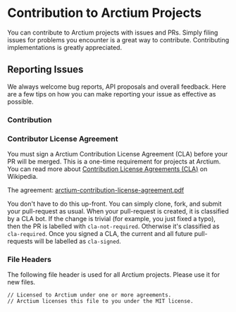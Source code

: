 # Contribution to Arctium Projects

You can contribute to Arctium projects with issues and PRs. Simply filing issues for problems you encounter is a great way to contribute. Contributing implementations is greatly appreciated.

## Reporting Issues

We always welcome bug reports, API proposals and overall feedback. Here are a few tips on how you can make reporting your issue as effective as possible.

### Contribution

### Contributor License Agreement

You must sign a Arctium Contribution License Agreement (CLA) before your PR will be merged. This is a one-time requirement for projects at Arctium. You can read more about [Contribution License Agreements (CLA)](http://en.wikipedia.org/wiki/Contributor_License_Agreement) on Wikipedia.

The agreement: [arctium-contribution-license-agreement.pdf](arctium-contribution-license-agreement.pdf)

You don't have to do this up-front. You can simply clone, fork, and submit your pull-request as usual. When your pull-request is created, it is classified by a CLA bot. If the change is trivial (for example, you just fixed a typo), then the PR is labelled with `cla-not-required`. Otherwise it's classified as `cla-required`. Once you signed a CLA, the current and all future pull-requests will be labelled as `cla-signed`.

### File Headers

The following file header is used for all Arctium projects. Please use it for new files.

```
// Licensed to Arctium under one or more agreements.
// Arctium licenses this file to you under the MIT license.
```
